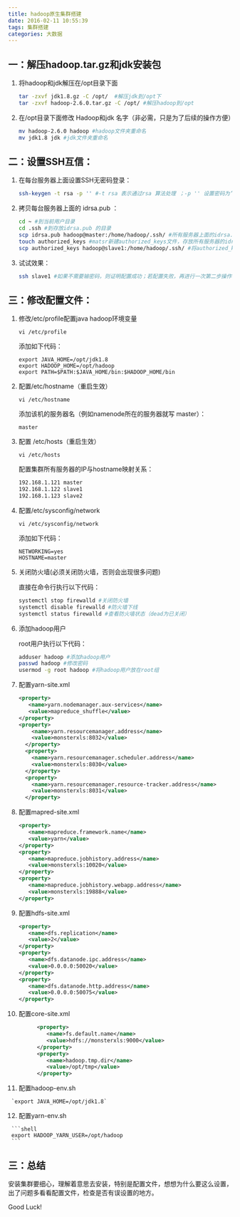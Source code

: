 ```yaml
---
title: hadoop原生集群搭建
date: 2016-02-11 10:55:39
tags: 集群搭建
categories: 大数据
---
```

## 一：解压hadoop.tar.gz和jdk安装包

1. 将hadoop和jdk解压在/opt目录下面

   ```sh
   tar -zxvf jdk1.8.gz -C /opt/  #解压jdk到/opt下
   tar -zxvf hadoop-2.6.0.tar.gz -C /opt/ #解压hadoop到/opt
   ```

2. 在/opt目录下面修改 Hadoop和jdk 名字（非必需，只是为了后续的操作方便）

   ```sh
   mv hadoop-2.6.0 hadoop #hadoop文件夹重命名
   mv jdk1.8 jdk #jdk文件夹重命名
   ```

<!-- more -->

## 二：设置SSH互信：

1. 在每台服务器上面设置SSH无密码登录：

   ```sh
   ssh-keygen -t rsa -p '' #-t rsa 表示通过rsa 算法处理 ；-p '' 设置密码为‘’ 即为空
   ```

2. 拷贝每台服务器上面的 idrsa.pub ：

   ```sh
   cd ~ #到当前用户目录
   cd .ssh #到存放idrsa.pub 的目录
   scp idrsa.pub hadoop@master:/home/hadoop/.ssh/ #所有服务器上面的idrsa.pub都传给master
   touch authorized_keys #matsr新建authorized_keys文件，存放所有服务器的idrsa.pub公匙
   scp authorized_keys hadoop@slave1:/home/hadoop/.ssh/ #将authorized_keys复制给集群中的所有服务器
   ```

3. 试试效果：

   ```sh
   ssh slave1 #如果不需要输密码，则证明配置成功；若配置失败，再进行一次第二步操作
   ```

## 三：修改配置文件：

1. 修改/etc/profile配置java hadoop环境变量

   `vi /etc/profile`

   添加如下代码：

   ```shell
   export JAVA_HOME=/opt/jdk1.8
   export HADOOP_HOME=/opt/hadoop
   export PATH=$PATH:$JAVA_HOME/bin:$HADOOP_HOME/bin
   ```

2. 配置/etc/hostname（重启生效）

   `vi /etc/hostname`

   添加该机的服务器名（例如namenode所在的服务器就写 master）：

   ```
   master
   ```

3. 配置 /etc/hosts（重启生效）

   `vi /etc/hosts`

   配置集群所有服务器的IP与hostname映射关系：

   ```xml
   192.168.1.121 master
   192.168.1.122 slave1
   192.168.1.123 slave2
   ```

4. 配置/etc/sysconfig/network

   `vi /etc/sysconfig/network`

   添加如下代码：

   ```shell
   NETWORKING=yes
   HOSTNAME=master
   ```

5. 关闭防火墙(必须关闭防火墙，否则会出现很多问题)

   直接在命令行执行以下代码：

   ```sh
   systemctl stop firewalld #关闭防火墙
   systemctl disable firewalld #防火墙下线
   systemctl status firewalld #查看防火墙状态（dead为已关闭）
   ```

6. 添加hadoop用户

   root用户执行以下代码：

   ```sh
   adduser hadoop #添加hadoop用户
   passwd hadoop #修改密码
   usermod -g root hadoop #将hadoop用户放在root组
   ```

7. 配置yarn-site.xml

   ```xml
   <property>
      <name>yarn.nodemanager.aux-services</name>
      <value>mapreduce_shuffle</value>
   </property>
   <property>  
       <name>yarn.resourcemanager.address</name>  
       <value>monsterxls:8032</value>  
     </property>  
     <property>  
       <name>yarn.resourcemanager.scheduler.address</name>  
       <value>monsterxls:8030</value>  
     </property>  
     <property>  
       <name>yarn.resourcemanager.resource-tracker.address</name>  
       <value>monsterxls:8031</value>  
     </property>
   ```

8. 配置mapred-site.xml

   ```xml
   <property>
      <name>mapreduce.framework.name</name>
      <value>yarn</value>
   </property>
   <property>
      <name>mapreduce.jobhistory.address</name>
      <value>monsterxls:10020</value>
   </property>
   <property>
      <name>mapreduce.jobhistory.webapp.address</name>
      <value>monsterxls:19888</value>
   </property>
   ```

9. 配置hdfs-site.xml

   ```xml
   <property>
      <name>dfs.replication</name>
      <value>2</value>
   </property>
   <property>
      <name>dfs.datanode.ipc.address</name>
      <value>0.0.0.0:50020</value>
   </property>
   <property>
      <name>dfs.datanode.http.address</name>
      <value>0.0.0.0:50075</value>
   </property>
   ```

10. 配置core-site.xml

```xml
         <property>
            <name>fs.default.name</name>
            <value>hdfs://monsterxls:9000</value>
         </property>
         <property>
            <name>hadoop.tmp.dir</name>
            <value>/opt/tmp</value>
         </property>
```

11.   配置hadoop-env.sh

     `export JAVA_HOME=/opt/jdk1.8`


12.   配置yarn-env.sh

     ```shell
     export HADOOP_YARN_USER=/opt/hadoop
     ```


## 三：总结

安装集群要细心，理解着意思去安装，特别是配置文件，想想为什么要这么设置，出了问题多看看配置文件，检查是否有误设置的地方。



Good Luck!